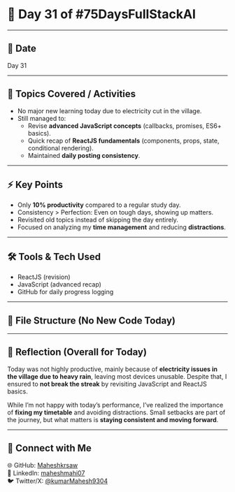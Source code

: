 # 🚀 Day 31 of #75DaysFullStackAI  

---

## 📅 Date  
Day 31  

---

## 📖 Topics Covered / Activities  
- No major new learning today due to electricity cut in the village.  
- Still managed to:  
  - Revise **advanced JavaScript concepts** (callbacks, promises, ES6+ basics).  
  - Quick recap of **ReactJS fundamentals** (components, props, state, conditional rendering).  
  - Maintained **daily posting consistency**.  

---

## ⚡ Key Points  
- Only **10% productivity** compared to a regular study day.  
- Consistency > Perfection: Even on tough days, showing up matters.  
- Revisited old topics instead of skipping the day entirely.  
- Focused on analyzing my **time management** and reducing **distractions**.  

---

## 🛠️ Tools & Tech Used  
- ReactJS (revision)  
- JavaScript (advanced recap)  
- GitHub for daily progress logging  

---

## 📂 File Structure (No New Code Today)  



---

## 🎯 Reflection (Overall for Today)  
Today was not highly productive, mainly because of **electricity issues in the village due to heavy rain**, leaving most devices unusable. Despite that, I ensured to **not break the streak** by revisiting JavaScript and ReactJS basics.  

While I’m not happy with today’s performance, I’ve realized the importance of **fixing my timetable** and avoiding distractions. Small setbacks are part of the journey, but what matters is **staying consistent and moving forward**.  

---

## 🔗 Connect with Me  
🌐 GitHub: [Maheshkrsaw](https://github.com/Maheshkrsaw)  
💼 LinkedIn: [maheshmahi07](https://www.linkedin.com/in/maheshmahi07)  
🐦 Twitter/X: [@kumarMahesh9304](https://x.com/kumarMahesh9304)  
